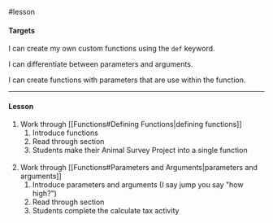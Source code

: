 #lesson 

#### Targets

I can create my own custom functions using the `def` keyword.

I can differentiate between parameters and arguments.

I can create functions with parameters that are use within the function.


---
#### Lesson
1. Work through [[Functions#Defining Functions|defining functions]]
	1. Introduce functions
	2. Read through section
	3. Students make their Animal Survey Project into a single function<br><br>
2. Work through [[Functions#Parameters and Arguments|parameters and arguments]]
	1. Introduce parameters and arguments (I say jump you say "how high?")
	2. Read through section
	3. Students complete the calculate tax activity<br><br>